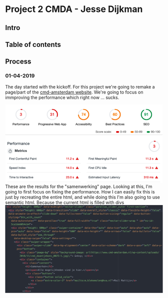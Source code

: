 # Project 2 CMDA - Jesse Dijkman

## Intro

## Table of contents

## Process
### 01-04-2019
The day started with the kickoff. For this project we're going to remake a page/part of the [cmd-amsterdam website](https://www.cmd-amsterdam.nl/). We're going to focus on immproving the performance which right now ... sucks.

![audit results](https://raw.githubusercontent.com/jesseDijkman1/project-2-1819/master/readme-images/performance-score-1-cmd-amsterdam.png)<br>
These are the results for the "samenwerking" page. Looking at this, I'm going to first focus on fixing the performance. How I can easily fix this is just by recreating the entire html, and while doing this I'm also going to use semantic html. Because the current html is filled with divs
![code previes](https://raw.githubusercontent.com/jesseDijkman1/project-2-1819/master/readme-images/wp-html-preview.png)
